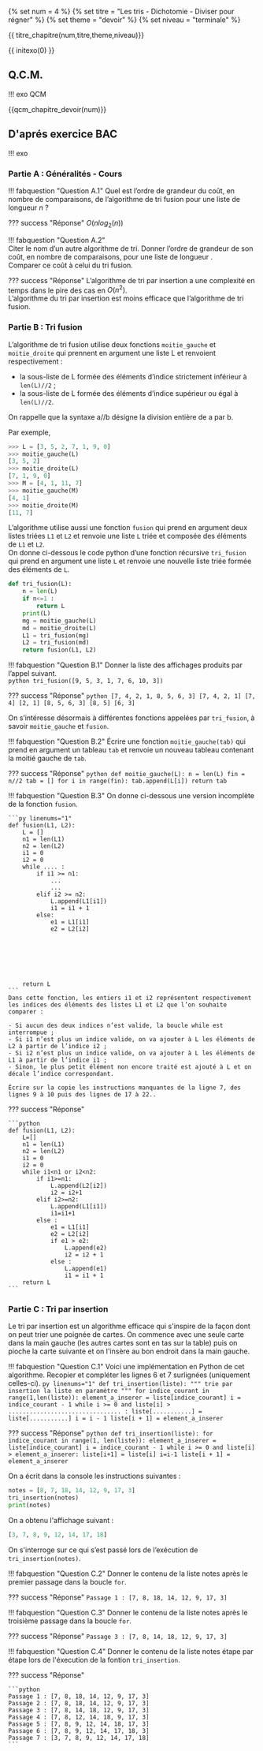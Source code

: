
{% set num = 4 %}
{% set titre = "Les tris - Dichotomie - Diviser pour régner" %}
{% set theme = "devoir" %}
{% set niveau = "terminale" %}


{{ titre_chapitre(num,titre,theme,niveau)}}

{{ initexo(0) }}


## Q.C.M.

!!! exo QCM

{{qcm_chapitre_devoir(num)}}

## D'aprés exercice BAC

!!! exo 
### Partie A : Généralités - Cours 

!!! fabquestion "Question A.1"
    Quel est l’ordre de grandeur du coût, en nombre de comparaisons, de l’algorithme de tri fusion pour une liste de longueur $n$ ?  

??? success "Réponse"
       $O(nlog_2(n))$  



!!! fabquestion "Question A.2"   
    Citer le nom d’un autre algorithme de tri. Donner l’ordre de grandeur de son coût, en nombre de comparaisons, pour une liste de longueur .  
    Comparer ce coût à celui du tri fusion.   

??? success "Réponse"
    L’algorithme de tri par insertion a une complexité en temps dans le pire des cas en $O(n^2)$.  
    L’algorithme du tri par insertion est moins efficace que l’algorithme de tri fusion.  


### Partie B : Tri fusion


L’algorithme de tri fusion utilise deux fonctions `moitie_gauche` et `moitie_droite` qui prennent en argument une liste L et renvoient respectivement : 

 - la sous-liste de L formée des éléments d’indice strictement inférieur à `len(L)//2` ;  
 - la sous-liste de L formée des éléments d’indice supérieur ou égal à `len(L)//2`.  

On rappelle que la syntaxe a//b désigne la division entière de a par b.  

Par exemple,
```python
>>> L = [3, 5, 2, 7, 1, 9, 0]
>>> moitie_gauche(L)
[3, 5, 2]
>>> moitie_droite(L)
[7, 1, 9, 0]
>>> M = [4, 1, 11, 7]
>>> moitie_gauche(M)
[4, 1]
>>> moitie_droite(M)
[11, 7]
```

L’algorithme utilise aussi une fonction `fusion` qui prend en argument deux listes triées `L1` et `L2` et renvoie une liste `L` triée et composée des éléments de `L1` et `L2`.  
On donne ci-dessous le code python d’une fonction récursive `tri_fusion` qui prend en argument une liste `L` et renvoie une nouvelle liste triée formée des éléments de `L`.

```python
def tri_fusion(L):
	n = len(L)
	if n<=1 :
		return L
	print(L)
	mg = moitie_gauche(L)
	md = moitie_droite(L)
	L1 = tri_fusion(mg)
	L2 = tri_fusion(md)
	return fusion(L1, L2)
```

!!! fabquestion "Question B.1"
    Donner la liste des affichages produits par l’appel suivant.  
	```python
	tri_fusion([9, 5, 3, 1, 7, 6, 10, 3])
	```

??? success "Réponse"
    ```python
    [7, 4, 2, 1, 8, 5, 6, 3]
    [7, 4, 2, 1]
    [7, 4]
    [2, 1]
    [8, 5, 6, 3]
    [8, 5]
    [6, 3]   
    ``` 


On s’intéresse désormais à différentes fonctions appelées par `tri_fusion`, à savoir `moitie_gauche` et `fusion`.  

!!! fabquestion "Question B.2"
    Écrire une fonction `moitie_gauche(tab)` qui prend en argument un tableau `tab` et renvoie un nouveau tableau contenant la moitié gauche de `tab`.

??? success "Réponse"
    ```python
    def moitie_gauche(L):
        n = len(L)
        fin = n//2
        tab = []
        for i in range(fin):
            tab.append(L[i])
        return tab
    ```

!!! fabquestion "Question B.3"
    On donne ci-dessous une version incomplète de la fonction `fusion`.  

    ```py linenums="1"
    def fusion(L1, L2):
        L = []
        n1 = len(L1)
        n2 = len(L2)
        i1 = 0
        i2 = 0
        while .... :
            if i1 >= n1:
                ...
                ...
            elif i2 >= n2:
                L.append(L1[i1])
                i1 = i1 + 1
            else:
                e1 = L1[i1]
                e2 = L2[i2]
                






        return L
    ```
    Dans cette fonction, les entiers i1 et i2 représentent respectivement les indices des éléments des listes L1 et L2 que l’on souhaite comparer :  

    - Si aucun des deux indices n’est valide, la boucle while est interrompue ;  
    - Si i1 n’est plus un indice valide, on va ajouter à L les éléments de L2 à partir de l’indice i2 ;  
    - Si i2 n’est plus un indice valide, on va ajouter à L les éléments de L1 à partir de l’indice i1 ;  
    - Sinon, le plus petit élément non encore traité est ajouté à L et on décale l’indice correspondant.  

    Écrire sur la copie les instructions manquantes de la ligne 7, des lignes 9 à 10 puis des lignes de 17 à 22.. 

??? success "Réponse"

    ```python
    def fusion(L1, L2):
        L=[]
        n1 = len(L1)
        n2 = len(L2)
        i1 = 0
        i2 = 0
        while i1<n1 or i2<n2:
            if i1>=n1:
                L.append(L2[i2])
                i2 = i2+1
            elif i2>=n2:
                L.append(L1[i1])
                i1=i1+1
            else :
                e1 = L1[i1]
                e2 = L2[i2]
                if e1 > e2:
                    L.append(e2)
                    i2 = i2 + 1
                else :
                    L.append(e1)
                    i1 = i1 + 1
        return L
    ```


### Partie C : Tri par insertion  

Le tri par insertion est un algorithme efficace qui s'inspire de la façon dont on peut trier une poignée de cartes. On commence avec une seule carte dans la main gauche (les autres cartes sont en tas sur la table) puis on pioche la carte suivante et on l'insère au bon endroit dans la main gauche.

!!! fabquestion "Question C.1"
	Voici une implémentation en Python de cet algorithme. Recopier et compléter les lignes 6 et 7 surlignées (uniquement celles-ci).
    ```py linenums="1"
    def tri_insertion(liste):
        """ trie par insertion la liste en paramètre """
        for indice_courant in range(1,len(liste)):
            element_a_inserer = liste[indice_courant]
            i = indice_courant - 1
            while i >= 0 and liste[i] > ................................ :
                liste[...........] = liste[...........]
                i = i - 1
                liste[i + 1] = element_a_inserer
    ```

??? success "Réponse"
    ```python
    def tri_insertion(liste):
    for indice_courant in range(1, len(liste)):
        element_a_inserer = liste[indice_courant]
        i = indice_courant - 1
        while i >= 0 and liste[i] > element_a_inserer:
            liste[i+1] = liste[i]
            i=i-1
        liste[i + 1] = element_a_inserer
    ```
    
On a écrit dans la console les instructions suivantes :
```python
notes = [8, 7, 18, 14, 12, 9, 17, 3]
tri_insertion(notes)
print(notes)
```
On a obtenu l'affichage suivant : 
```python
[3, 7, 8, 9, 12, 14, 17, 18]
```

On s'interroge sur ce qui s’est passé lors de l’exécution de `tri_insertion(notes)`.  

!!! fabquestion "Question C.2"
	Donner le contenu de la liste notes après le premier passage dans la boucle `for`.

??? success "Réponse"
    `Passage 1 : [7, 8, 18, 14, 12, 9, 17, 3]`

!!! fabquestion "Question C.3"
    Donner le contenu de la liste notes après le troisième passage dans la boucle `for`.

??? success "Réponse"
    `Passage 3 : [7, 8, 14, 18, 12, 9, 17, 3]`

!!! fabquestion "Question C.4"
    Donner le contenu de la liste notes étape par étape lors de l'éxecution de la fontion `tri_insertion`.

??? success "Réponse"

    ```python
    Passage 1 : [7, 8, 18, 14, 12, 9, 17, 3]
    Passage 2 : [7, 8, 18, 14, 12, 9, 17, 3]
    Passage 3 : [7, 8, 14, 18, 12, 9, 17, 3]
    Passage 4 : [7, 8, 12, 14, 18, 9, 17, 3]
    Passage 5 : [7, 8, 9, 12, 14, 18, 17, 3]
    Passage 6 : [7, 8, 9, 12, 14, 17, 18, 3]
    Passage 7 : [3, 7, 8, 9, 12, 14, 17, 18]
    ```